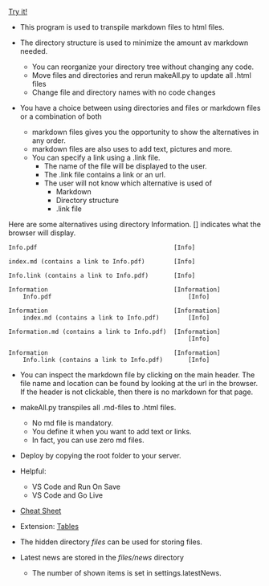 [Try it!](https://christernilsson.github.io/2023/023B-SeniorSchack/Seniorschack_Stockholm)

* This program is used to transpile markdown files to html files.

* The directory structure is used to minimize the amount av markdown needed.
    * You can reorganize your directory tree without changing any code.
    * Move files and directories and rerun makeAll.py to update all .html files
    * Change file and directory names with no code changes

* You have a choice between using directories and files or markdown files or a combination of both
    * markdown files gives you the opportunity to show the alternatives in any order.
    * markdown files are also uses to add text, pictures and more.
    * You can specify a link using a .link file.
        * The name of the file will be displayed to the user.
        * The .link file contains a link or an url.
        * The user will not know which alternative is used of
            * Markdown
            * Directory structure
            * .link file

Here are some alternatives using directory Information.
[] indicates what the browser will display.

```
Info.pdf                                      [Info]

index.md (contains a link to Info.pdf)        [Info]

Info.link (contains a link to Info.pdf)       [Info]

Information                                   [Information]
    Info.pdf                                      [Info]

Information                                   [Information]
    index.md (contains a link to Info.pdf)        [Info]

Information.md (contains a link to Info.pdf)  [Information]
                                                  [Info]

Information                                   [Information]
    Info.link (contains a link to Info.pdf)       [Info]
```

* You can inspect the markdown file by clicking on the main header.
The file name and location can be found by looking at the url in the browser.
If the header is not clickable, then there is no markdown for that page.

* makeAll.py transpiles all .md-files to .html files.
    * No md file is mandatory.
    * You define it when you want to add text or links.
    * In fact, you can use zero md files.

* Deploy by copying the root folder to your server.

* Helpful:
    * VS Code and Run On Save
    * VS Code and Go Live

* [Cheat Sheet](https://commonmark.org/help/)

* Extension: [Tables](https://python-markdown.github.io/extensions/tables/)

* The hidden directory *files* can be used for storing files.

* Latest news are stored in the *files/news* directory
    * The number of shown items is set in settings.latestNews.
